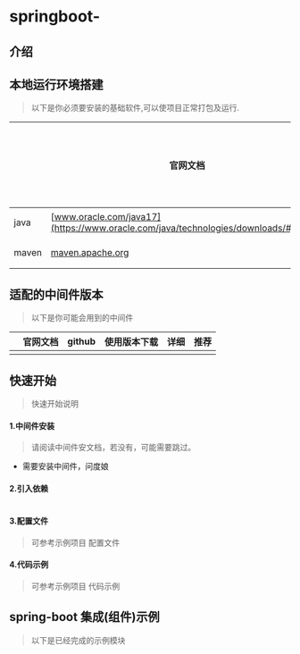 # springboot-

## 介绍


## 本地运行环境搭建

> 以下是你必须要安装的基础软件,可以使项目正常打包及运行.

|       | 官网文档                                                                               | github | 使用版本下载                                                                        | 详细 | 是否必须安装 |
|-------|------------------------------------------------------------------------------------|--------|-------------------------------------------------------------------------------|----|--------| 
| java  | [www.oracle.com/java17](https://www.oracle.com/java/technologies/downloads/#java17) |        | [java17 downloads](https://www.oracle.com/java/technologies/downloads/#java17) |    | **必须** |
| maven | [maven.apache.org](https://maven.apache.org/)                                      |        | [maven3.6.2 downloads](https://maven.apache.org/download.cgi)                 |    | **必须** |

## 适配的中间件版本

> 以下是你可能会用到的中间件

|           | 官网文档                                                | github | 使用版本下载 | 详细 | 推荐 |
|-----------|-----------------------------------------------------|--------|--------|----|----| 
|  | []() |        |        |    |    |

## 快速开始

> 快速开始说明

#### 1.中间件安装

> 请阅读中间件安文档，若没有，可能需要跳过。

- 需要安装中间件，问度娘

#### 2.引入依赖

```xml

```

#### 3.配置文件

> 可参考示例项目 配置文件

#### 4.代码示例

> 可参考示例项目 代码示例

## spring-boot 集成(组件)示例

> 以下是已经完成的示例模块

